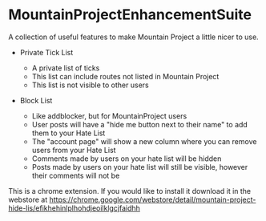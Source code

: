 # MountainProjectEnhancementSuite
A collection of useful features to make Mountain Project a little nicer to use.

* Private Tick List
    * A private list of ticks
    * This list can include routes not listed in Mountain Project
    * This list is not visible to other users

* Block List
    * Like addblocker, but for MountainProject users
    * User posts will have a "hide me button next to their name" to add them to your Hate List
    * The "account page" will show a new column where you can remove users from your Hate List
    * Comments made by users on your hate list will be hidden
    * Posts made by users on your hate list will still be visible, however their comments will not be

This is a chrome extension. If you would like to install it download it in the webstore at 
https://chrome.google.com/webstore/detail/mountain-project-hide-lis/efikhehinlplhohdjeoilklgcjfaidhh

